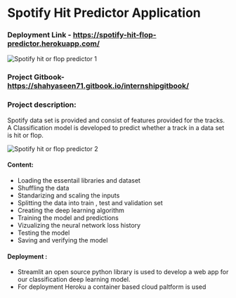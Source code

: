 # Spotify Hit Predictor Application

### Deployment Link - https://spotify-hit-flop-predictor.herokuapp.com/

![Spotify hit or flop predictor 1](https://user-images.githubusercontent.com/51138087/99959075-42182400-2d3f-11eb-9412-1922f0614180.png)

### Project Gitbook- https://shahyaseen71.gitbook.io/internshipgitbook/

### Project description:
Spotify data set is provided and consist of features provided for the tracks. A Classification model is developed to predict whether a track in a data set is hit or flop.

![Spotify hit or flop predictor 2](https://user-images.githubusercontent.com/51138087/99959091-46444180-2d3f-11eb-9d15-46d61db7843c.png)

<!-- #### SDLC Report of The Project: [Click here](https://github.com/Technocolabs100/Machine-Learning-Spotify-Hit-Predictor-Application/blob/main/SDLC%20Report%20for%20the%20project%20.pdf) --> 

#### Content:
- Loading the essentail libraries and dataset
- Shuffling the data
- Standarizing and scaling the inputs
- Splitting the data into train , test and validation set
- Creating the deep learning algorithm
- Training the model and predictions
- Vizualizing the neural network loss history
- Testing the model
- Saving and verifying the model

#### Deployment :
- Streamlit an open source python library is used to develop a web app for our classification deep learning model.
- For deployment Heroku a container based cloud paltform is used
